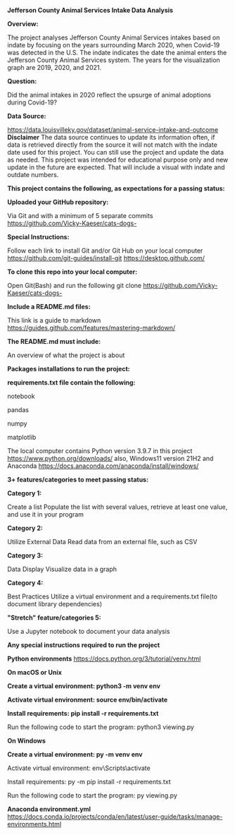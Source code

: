 **Jefferson County Animal Services Intake Data Analysis**

**Overview:**

The project analyses Jefferson County Animal Services intakes based on indate by focusing on the years surrounding March 2020, when Covid-19 was detected in the U.S. The indate indicates the date the animal enters the Jefferson County Animal Services system. The years for the visualization graph are 2019, 2020, and 2021. 

**Question:**

Did the animal intakes in 2020 reflect the upsurge of animal adoptions during Covid-19?

**Data Source:**

https://data.louisvilleky.gov/dataset/animal-service-intake-and-outcome
**Disclaimer**
The data source continues to update its information often, if data is retrieved  directly from the source it will not match with the indate date used for this project. You can still use the project and update the data as needed. This project was intended for educational purpose only and new update in the future are expected. That will include a visual with indate and outdate numbers.


**This project contains the following, as expectations for a passing status:**

**Uploaded your GitHub repository:**

Via Git and with a minimum of 5 separate commits
https://github.com/Vicky-Kaeser/cats-dogs-
   
   **Special Instructions:**
   
Follow each link to install Git and/or Git Hub on your local computer
https://github.com/git-guides/install-git
https://desktop.github.com/

**To clone this repo into your local computer:**

Open Git(Bash) and run the following
git clone https://github.com/Vicky-Kaeser/cats-dogs- 

**Include a README.md files:** 

This link is a guide to markdown
https://guides.github.com/features/mastering-markdown/

**The README.md must include:**

An overview of what the project is about

**Packages installations to run the project:**

**requirements.txt file contain the following:**

notebook

pandas

numpy

matplotlib

The local computer contains
Python version 3.9.7 in this project
https://www.python.org/downloads/
also, Windows11 version 21H2 
and Anaconda
https://docs.anaconda.com/anaconda/install/windows/

**3+ features/categories to meet passing status:**

**Category 1:** 

Create a list
Populate the list with several values, retrieve at least one value, and use it in your program

**Category 2:** 

Utilize External Data
Read data from an external file, such as CSV

**Category 3:** 

Data Display
Visualize data in a graph 

**Category 4:** 

Best Practices
Utilize a virtual environment and a requirements.txt file(to document library dependencies)

**"Stretch" feature/categories 5:**

Use a Jupyter notebook to document your data analysis


**Any special instructions required to run the project**


**Python environments**
https://docs.python.org/3/tutorial/venv.html

**On macOS or Unix**

**Create a virtual environment: python3 -m venv env**

**Activate virtual environment: source env/bin/activate**

**Install requirements: pip install -r requirements.txt**

Run the following code to start the program: python3 viewing.py


**On Windows**

**Create a virtual environment: py -m venv env**

Activate virtual environment: env\Scripts\activate

Install requirements: py -m pip install -r requirements.txt

Run the following code to start the program: py viewing.py


**Anaconda environment.yml**
https://docs.conda.io/projects/conda/en/latest/user-guide/tasks/manage-environments.html




